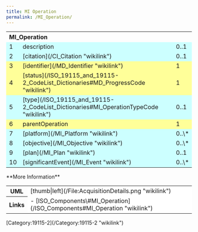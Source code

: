 ```yaml
---
title: MI Operation
permalink: /MI_Operation/
---
```


<table class="wikitable">
<tr>
<th align="left" colspan="3">
MI_Operation

</th>
</tr>
<tr bgcolor="CCFFFF">
<td>
1

</td>
<td>
description

</td>
<td>
0..1

</td>
</tr>
<tr bgcolor="CCFFFF">
<td>
2

</td>
<td>
[citation](/CI_Citation "wikilink")

</td>
<td>
0..1

</td>
</tr>
<tr bgcolor="FFFF99">
<td>
3

</td>
<td>
[identifier](/MD_Identifier "wikilink")

</td>
<td>
1

</td>
</tr>
<tr bgcolor="FFFF99">
<td>
4

</td>
<td>
[status](/ISO_19115_and_19115-2_CodeList_Dictionaries#MD_ProgressCode "wikilink")

</td>
<td>
1

</td>
</tr>
<tr bgcolor="CCFFFF">
<td>
5

</td>
<td>
[type](/ISO_19115_and_19115-2_CodeList_Dictionaries#MI_OperationTypeCode "wikilink")

</td>
<td>
0..1

</td>
</tr>
<tr bgcolor="FFFF99">
<td>
6

</td>
<td>
parentOperation

</td>
<td>
1

</td>
</tr>
<tr bgcolor="CCFFFF">
<td>
7

</td>
<td>
[platform](/MI_Platform "wikilink")

</td>
<td>
0..\*

</td>
</tr>
<tr bgcolor="CCFFFF">
<td>
8

</td>
<td>
[objective](/MI_Objective "wikilink")

</td>
<td>
0..\*

</td>
</tr>
<tr bgcolor="CCFFFF">
<td>
9

</td>
<td>
[plan](/MI_Plan "wikilink")

</td>
<td>
0..1

</td>
</tr>
<tr bgcolor="CCFFFF">
<td>
10

</td>
<td>
[significantEvent](/MI_Event "wikilink")

</td>
<td>
0..\*

</td>
</tr>
</table>
**More Information**

<table class="wikitable">
<tr>
<th>
UML

</th>
<td bgcolor="FFFFFF">
[thumb|left](/File:AcquisitionDetails.png "wikilink")

</td>
<tr>
<th>
Links

</th>
<td bgcolor="FFFFFF">
-   [ISO_Components\#MI_Operation](/ISO_Components#MI_Operation "wikilink")

</td>
</table>
[Category:19115-2](/Category:19115-2 "wikilink")